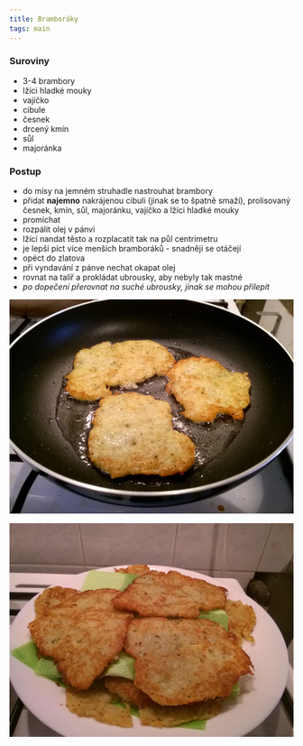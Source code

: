 ```yaml
---
title: Bramboráky
tags: main
---
```


### Suroviny
- 3-4 brambory
- lžíci hladké mouky
- vajíčko
- cibule
- česnek
- drcený kmín
- sůl
- majoránka

### Postup
- do mísy na jemném struhadle nastrouhat brambory
- přidat **najemno** nakrájenou cibuli (jinak se to špatně smaží), prolisovaný česnek, kmín, sůl, majoránku, vajíčko a lžíci hladké mouky
- promíchat
- rozpálit olej v pánvi
- lžící nandat těsto a rozplacatit tak na půl centrimetru
- je lepší píct více menších bramboráků - snadněji se otáčejí
- opéct do zlatova
- při vyndavání z pánve nechat okapat olej
- rovnat na talíř a prokládat ubrousky, aby nebyly tak mastné
- *po dopečení přerovnat na suché ubrousky, jinak se mohou přilepit*

![Smažíme](/fotky/bramboraky-1.jpg)

![Hotovo](/fotky/bramboraky-2.jpg)
